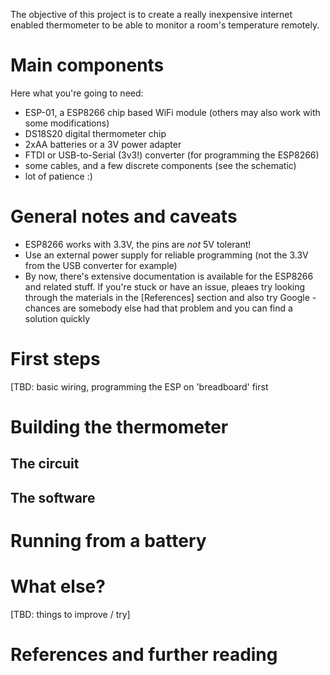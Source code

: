 The objective of this project is to create a really inexpensive internet enabled thermometer to be able to monitor a room's temperature remotely.

# Main components
Here what you're going to need:
- ESP-01, a ESP8266 chip based WiFi module (others may also work with some modifications)
- DS18S20 digital thermometer chip
- 2xAA batteries or a 3V power adapter
- FTDI or USB-to-Serial (3v3!) converter (for programming the ESP8266)
- some cables, and a few discrete components (see the schematic)
- lot of patience :)

# General notes and caveats
- ESP8266 works with 3.3V, the pins are _not_ 5V tolerant!
- Use an external power supply for reliable programming (not the 3.3V from the USB converter for example)
- By now, there's extensive documentation is available for the ESP8266 and related stuff. If you're stuck or have an issue, pleaes  try looking through the materials in the [References] section and also try Google - chances are somebody else had that problem and you can find a solution quickly

# First steps

[TBD: basic wiring, programming the ESP on 'breadboard' first

# Building the thermometer
## The circuit
## The software

# Running from a battery

# What else?
[TBD: things to improve / try]

# References and further reading

